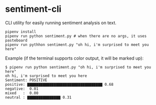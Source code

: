 # sentiment-cli
CLI utility for easily running sentiment analysis on text.

```
pipenv install
pipenv run python sentiment.py # when there are no args, it uses pasteboard
pipenv run pythhon sentiment.py "oh hi, i'm surprised to meet you here"
```

Example (if the terminal supports color output, it will be marked up):
```
$ pipenv run python sentiment.py "oh hi, i'm surprised to meet you here"
oh hi, i'm surprised to meet you here
Sentiment: POSITIVE
positive: ▇▇▇▇▇▇▇▇▇▇▇▇▇▇▇▇▇▇▇▇▇▇▇▇▇▇▇▇▇▇▇▇▇▇ 0.68
negative:  0.01
mixed   :  0.00
neutral : ▇▇▇▇▇▇▇▇▇▇▇▇▇▇▇ 0.31
```

